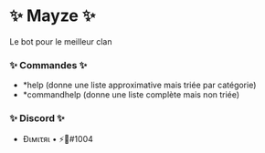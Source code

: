 # ✨ Mayze ✨

Le bot pour le meilleur clan

### ✨ Commandes ✨

- \*help (donne une liste approximative mais triée par catégorie)
- \*commandhelp (donne une liste complète mais non triée)

### ✨ Discord ✨

- Đιмιτяι • ⚡🦅#1004
